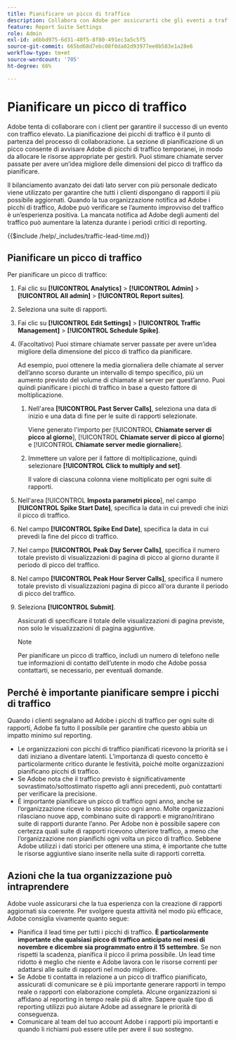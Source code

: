 ```yaml
---
title: Pianificare un picco di traffico
description: Collabora con Adobe per assicurarti che gli eventi a traffico elevato non subiscano latenza.
feature: Report Suite Settings
role: Admin
exl-id: a6bbd975-6d31-40f5-8f80-491ec3a5c5f5
source-git-commit: 665bd68d7ebc08f0da02d93977ee0b583e1a28e6
workflow-type: tm+mt
source-wordcount: '705'
ht-degree: 66%

---
```


# Pianificare un picco di traffico

Adobe tenta di collaborare con i client per garantire il successo di un evento con traffico elevato. La pianificazione dei picchi di traffico è il punto di partenza del processo di collaborazione. La sezione di pianificazione di un picco consente di avvisare Adobe di picchi di traffico temporanei, in modo da allocare le risorse appropriate per gestirli. Puoi stimare chiamate server passate per avere un’idea migliore delle dimensioni del picco di traffico da pianificare.

Il bilanciamento avanzato dei dati lato server con più personale dedicato viene utilizzato per garantire che tutti i clienti dispongano di rapporti il più possibile aggiornati. Quando la tua organizzazione notifica ad Adobe i picchi di traffico, Adobe può verificare se l’aumento improvviso del traffico è un’esperienza positiva. La mancata notifica ad Adobe degli aumenti del traffico può aumentare la latenza durante i periodi critici di reporting.

{{$include /help/_includes/traffic-lead-time.md}}

## Pianificare un picco di traffico

Per pianificare un picco di traffico:

1. Fai clic su **[!UICONTROL Analytics]** > **[!UICONTROL Admin]** > **[!UICONTROL All admin]** > **[!UICONTROL Report suites]**.
1. Seleziona una suite di rapporti.
1. Fai clic su **[!UICONTROL Edit Settings]** > **[!UICONTROL Traffic Management]** > **[!UICONTROL Schedule Spike]**.
1. (Facoltativo) Puoi stimare chiamate server passate per avere un’idea migliore della dimensione del picco di traffico da pianificare.

   Ad esempio, puoi ottenere la media giornaliera delle chiamate al server dell’anno scorso durante un intervallo di tempo specifico, più un aumento previsto del volume di chiamate al server per quest’anno. Puoi quindi pianificare i picchi di traffico in base a questo fattore di moltiplicazione.

   1. Nell&#39;area **[!UICONTROL Past Server Calls]**, seleziona una data di inizio e una data di fine per le suite di rapporti selezionate.

      Viene generato l&#39;importo per [!UICONTROL **Chiamate server di picco al giorno**], [!UICONTROL **Chiamate server di picco al giorno**] e [!UICONTROL **Chiamate server medie giornaliere**].

   1. Immettere un valore per il fattore di moltiplicazione, quindi selezionare **[!UICONTROL Click to multiply and set]**.

      Il valore di ciascuna colonna viene moltiplicato per ogni suite di rapporti.
1. Nell&#39;area [!UICONTROL **Imposta parametri picco**], nel campo **[!UICONTROL Spike Start Date]**, specifica la data in cui prevedi che inizi il picco di traffico.
1. Nel campo **[!UICONTROL Spike End Date]**, specifica la data in cui prevedi la fine del picco di traffico.
1. Nel campo **[!UICONTROL Peak Day Server Calls]**, specifica il numero totale previsto di visualizzazioni di pagina di picco al giorno durante il periodo di picco del traffico.
1. Nel campo **[!UICONTROL Peak Hour Server Calls]**, specifica il numero totale previsto di visualizzazioni pagina di picco all&#39;ora durante il periodo di picco del traffico.
1. Seleziona **[!UICONTROL Submit]**.

   Assicurati di specificare il totale delle visualizzazioni di pagina previste, non solo le visualizzazioni di pagina aggiuntive.

   >[!NOTE]
   >
   >Per pianificare un picco di traffico, includi un numero di telefono nelle tue informazioni di contatto dell’utente in modo che Adobe possa contattarti, se necessario, per eventuali domande.

## Perché è importante pianificare sempre i picchi di traffico

Quando i clienti segnalano ad Adobe i picchi di traffico per ogni suite di rapporti, Adobe fa tutto il possibile per garantire che questo abbia un impatto minimo sul reporting.

* Le organizzazioni con picchi di traffico pianificati ricevono la priorità se i dati iniziano a diventare latenti. L’importanza di questo concetto è particolarmente critico durante le festività, poiché molte organizzazioni pianificano picchi di traffico.
* Se Adobe nota che il traffico previsto è significativamente sovrastimato/sottostimato rispetto agli anni precedenti, può contattarti per verificare la precisione.
* È importante pianificare un picco di traffico ogni anno, anche se l’organizzazione riceve lo stesso picco ogni anno. Molte organizzazioni rilasciano nuove app, combinano suite di rapporti e migrano/ritirano suite di rapporti durante l’anno. Per Adobe non è possibile sapere con certezza quali suite di rapporti ricevono ulteriore traffico, a meno che l’organizzazione non pianifichi ogni volta un picco di traffico. Sebbene Adobe utilizzi i dati storici per ottenere una stima, è importante che tutte le risorse aggiuntive siano inserite nella suite di rapporti corretta.

## Azioni che la tua organizzazione può intraprendere

Adobe vuole assicurarsi che la tua esperienza con la creazione di rapporti aggiornati sia coerente. Per svolgere questa attività nel modo più efficace, Adobe consiglia vivamente quanto segue:

* Pianifica il lead time per tutti i picchi di traffico. **È particolarmente importante che qualsiasi picco di traffico anticipato nei mesi di novembre e dicembre sia programmato entro il 15 settembre**. Se non rispetti la scadenza, pianifica il picco il prima possibile. Un lead time ridotto è meglio che niente e Adobe lavora con le risorse correnti per adattarsi alle suite di rapporti nel modo migliore.
* Se Adobe ti contatta in relazione a un picco di traffico pianificato, assicurati di comunicare se è più importante generare rapporti in tempo reale o rapporti con elaborazione completa. Alcune organizzazioni si affidano al reporting in tempo reale più di altre. Sapere quale tipo di reporting utilizzi può aiutare Adobe ad assegnare le priorità di conseguenza.
* Comunicare al team del tuo account Adobe i rapporti più importanti e quando li richiami può essere utile per avere il suo sostegno.

